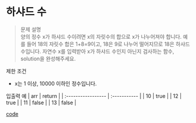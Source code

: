 # 하샤드 수 
>문제 설명<br>
양의 정수 x가 하샤드 수이려면 x의 자릿수의 합으로 x가 나누어져야 합니다. 예를 들어 18의 자릿수 합은 1+8=9이고, 18은 9로 나누어 떨어지므로 18은 하샤드 수입니다. 자연수 x를 입력받아 x가 하샤드 수인지 아닌지 검사하는 함수, solution을 완성해주세요.

제한 조건
- x는 1 이상, 10000 이하인 정수입니다.

입출력 예
| arr | return | 
| :----------------- | :-----------  | 
| 10 | true |
| 12 | true |
| 11 | false |
| 13 | false |

[code](https://github.com/JiHoonAHN/CodingTest/blob/main/One%20Level/%ED%95%98%EC%83%A4%EB%93%9C%20%EC%88%98.swift)